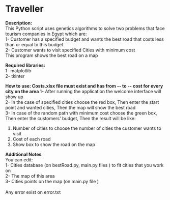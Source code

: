 # Traveller
<b>Description:</b><br>
This Python script uses genetics algorithms to solve two problems that face tourism companies in Egypt which are:<br>
1- Customer has a specified budget and wants the best road that costs less than or equal to this budget<br>
2- Customer wants to visit specified Cities with minimum cost<br>
This program shows the best road on a map<br>

<b>Required libraries:</b><br>
1- matplotlib<br>
2- tkinter<br>

<b>How to use: </b><be>
<b>Costs.xlsx file must exist and has from -- to -- cost for every city on the area </b>
1- After running the application the welcome interface will show up<br>
2- In the case of specified cities choose the red box, Then enter the start point and wanted cities, Then the map will show the best road<br>
3- In case of the random path with minimum cost choose the green box, Then enter the customers' budget, Then the result will be like: <br>
   1. Number of cities to choose the number of cities the customer wants to visit<br>
   2. Cost of each road<br>
   3. Show box to show the road on the map<br>

<b>Additional Notes</b><br>
You can edit:<br>
1- Cities database (on bestRoad.py, main.py files ) to fit cities that you work on<br> 
2- The map of this area<br>
3- Cities points on the map (on main.py file )<br><br>
Any error exist on error.txt </b><br>
